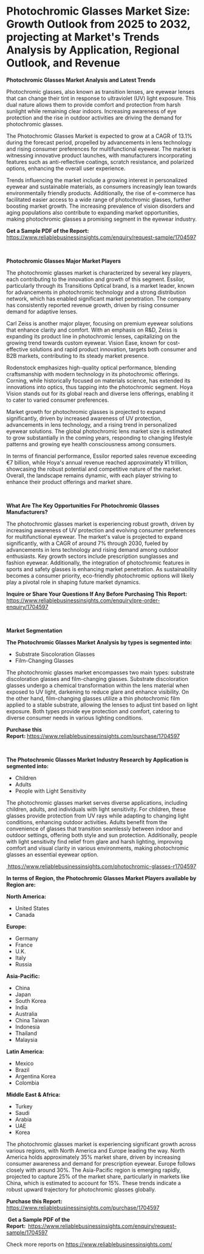 <p><h1>Photochromic Glasses Market Size: Growth Outlook from 2025 to 2032, projecting at Market's Trends Analysis by Application, Regional Outlook, and Revenue</h1></p><p><strong>Photochromic Glasses Market Analysis and Latest Trends</strong></p>
<p><p>Photochromic glasses, also known as transition lenses, are eyewear lenses that can change their tint in response to ultraviolet (UV) light exposure. This dual nature allows them to provide comfort and protection from harsh sunlight while remaining clear indoors. Increasing awareness of eye protection and the rise in outdoor activities are driving the demand for photochromic glasses.</p><p>The Photochromic Glasses Market is expected to grow at a CAGR of 13.1% during the forecast period, propelled by advancements in lens technology and rising consumer preferences for multifunctional eyewear. The market is witnessing innovative product launches, with manufacturers incorporating features such as anti-reflective coatings, scratch resistance, and polarized options, enhancing the overall user experience.</p><p>Trends influencing the market include a growing interest in personalized eyewear and sustainable materials, as consumers increasingly lean towards environmentally friendly products. Additionally, the rise of e-commerce has facilitated easier access to a wide range of photochromic glasses, further boosting market growth. The increasing prevalence of vision disorders and aging populations also contribute to expanding market opportunities, making photochromic glasses a promising segment in the eyewear industry.</p></p>
<p><strong>Get a Sample PDF of the Report:&nbsp;</strong> <a href="https://www.reliablebusinessinsights.com/enquiry/request-sample/1704597?utm_campaign=1674&utm_medium=2&utm_source=Github&utm_content=ia&utm_term=09012025&utm_id=photochromic-glasses">https://www.reliablebusinessinsights.com/enquiry/request-sample/1704597</a></p>
<p>&nbsp;</p>
<p><strong>Photochromic Glasses Major Market Players</strong></p>
<p><p>The photochromic glasses market is characterized by several key players, each contributing to the innovation and growth of this segment. Essilor, particularly through its Transitions Optical brand, is a market leader, known for advancements in photochromic technology and a strong distribution network, which has enabled significant market penetration. The company has consistently reported revenue growth, driven by rising consumer demand for adaptive lenses. </p><p>Carl Zeiss is another major player, focusing on premium eyewear solutions that enhance clarity and comfort. With an emphasis on R&D, Zeiss is expanding its product line in photochromic lenses, capitalizing on the growing trend towards custom eyewear. Vision Ease, known for cost-effective solutions and rapid product innovation, targets both consumer and B2B markets, contributing to its steady market presence. </p><p>Rodenstock emphasizes high-quality optical performance, blending craftsmanship with modern technology in its photochromic offerings. Corning, while historically focused on materials science, has extended its innovations into optics, thus tapping into the photochromic segment. Hoya Vision stands out for its global reach and diverse lens offerings, enabling it to cater to varied consumer preferences.</p><p>Market growth for photochromic glasses is projected to expand significantly, driven by increased awareness of UV protection, advancements in lens technology, and a rising trend in personalized eyewear solutions. The global photochromic lens market size is estimated to grow substantially in the coming years, responding to changing lifestyle patterns and growing eye health consciousness among consumers. </p><p>In terms of financial performance, Essilor reported sales revenue exceeding €7 billion, while Hoya's annual revenue reached approximately ¥1 trillion, showcasing the robust potential and competitive nature of the market. Overall, the landscape remains dynamic, with each player striving to enhance their product offerings and market share.</p></p>
<p>&nbsp;</p>
<p><strong>What Are The Key Opportunities For Photochromic Glasses Manufacturers?</strong></p>
<p><p>The photochromic glasses market is experiencing robust growth, driven by increasing awareness of UV protection and evolving consumer preferences for multifunctional eyewear. The market's value is projected to expand significantly, with a CAGR of around 7% through 2030, fueled by advancements in lens technology and rising demand among outdoor enthusiasts. Key growth sectors include prescription sunglasses and fashion eyewear. Additionally, the integration of photochromic features in sports and safety glasses is enhancing market penetration. As sustainability becomes a consumer priority, eco-friendly photochromic options will likely play a pivotal role in shaping future market dynamics.</p></p>
<p><strong>Inquire or Share Your Questions If Any Before Purchasing This Report:</strong> <a href="https://www.reliablebusinessinsights.com/enquiry/pre-order-enquiry/1704597?utm_campaign=1674&utm_medium=2&utm_source=Github&utm_content=ia&utm_term=09012025&utm_id=photochromic-glasses">https://www.reliablebusinessinsights.com/enquiry/pre-order-enquiry/1704597</a></p>
<p>&nbsp;</p>
<p><strong>Market Segmentation</strong></p>
<p><strong>The Photochromic Glasses Market Analysis by types is segmented into:</strong></p>
<p><ul><li>Substrate Siscoloration Glasses</li><li>Film-Changing Glasses</li></ul></p>
<p><p>The photochromic glasses market encompasses two main types: substrate discoloration glasses and film-changing glasses. Substrate discoloration glasses undergo a chemical transformation within the lens material when exposed to UV light, darkening to reduce glare and enhance visibility. On the other hand, film-changing glasses utilize a thin photochromic film applied to a stable substrate, allowing the lenses to adjust tint based on light exposure. Both types provide eye protection and comfort, catering to diverse consumer needs in various lighting conditions.</p></p>
<p><strong>Purchase this Report:&nbsp;</strong><a href="https://www.reliablebusinessinsights.com/purchase/1704597?utm_campaign=1674&utm_medium=2&utm_source=Github&utm_content=ia&utm_term=09012025&utm_id=photochromic-glasses">https://www.reliablebusinessinsights.com/purchase/1704597</a></p>
<p>&nbsp;</p>
<p><strong>The Photochromic Glasses Market Industry Research by Application is segmented into:</strong></p>
<p><ul><li>Children</li><li>Adults</li><li>People with Light Sensitivity</li></ul></p>
<p><p>The photochromic glasses market serves diverse applications, including children, adults, and individuals with light sensitivity. For children, these glasses provide protection from UV rays while adapting to changing light conditions, enhancing outdoor activities. Adults benefit from the convenience of glasses that transition seamlessly between indoor and outdoor settings, offering both style and sun protection. Additionally, people with light sensitivity find relief from glare and harsh lighting, improving comfort and visual clarity in various environments, making photochromic glasses an essential eyewear option.</p></p>
<p><a href="https://www.reliablebusinessinsights.com/photochromic-glasses-r1704597?utm_campaign=1674&utm_medium=2&utm_source=Github&utm_content=ia&utm_term=09012025&utm_id=photochromic-glasses">&nbsp;https://www.reliablebusinessinsights.com/photochromic-glasses-r1704597</a></p>
<p><strong>In terms of Region, the Photochromic Glasses Market Players available by Region are:</strong></p>
<p>
    <p> <strong> North America: </strong>
        <ul>
            <li>United States</li>
            <li>Canada</li>
        </ul>
        </p> 
    <p> <strong> Europe: </strong>
        <ul>
            <li>Germany</li>
            <li>France</li>
            <li>U.K.</li>
            <li>Italy</li>
            <li>Russia</li>
        </ul>
        </p> 
    <p> <strong> Asia-Pacific: </strong>
        <ul>
            <li>China</li>
            <li>Japan</li>
            <li>South Korea</li>
            <li>India</li>
            <li>Australia</li>
            <li>China Taiwan</li>
            <li>Indonesia</li>
            <li>Thailand</li>
            <li>Malaysia</li>
        </ul>
        </p> 
    <p> <strong> Latin America: </strong>
        <ul>
            <li>Mexico</li>
            <li>Brazil</li>
            <li>Argentina Korea</li>
            <li>Colombia</li>
        </ul>
        </p> 
    <p> <strong> Middle East & Africa: </strong>
        <ul>
            <li>Turkey</li>
            <li>Saudi</li>
            <li>Arabia</li>
            <li>UAE</li>
            <li>Korea</li>
        </ul>
    </p>
    </p>
<p><p>The photochromic glasses market is experiencing significant growth across various regions, with North America and Europe leading the way. North America holds approximately 35% market share, driven by increasing consumer awareness and demand for prescription eyewear. Europe follows closely with around 30%. The Asia-Pacific region is emerging rapidly, projected to capture 25% of the market share, particularly in markets like China, which is estimated to account for 15%. These trends indicate a robust upward trajectory for photochromic glasses globally.</p></p>
<p><strong>Purchase this Report: </strong><a href="https://www.reliablebusinessinsights.com/purchase/1704597?utm_campaign=1674&utm_medium=2&utm_source=Github&utm_content=ia&utm_term=09012025&utm_id=photochromic-glasses">https://www.reliablebusinessinsights.com/purchase/1704597</a></p>
<p>&nbsp;<strong>Get a Sample PDF of the Report:&nbsp;&nbsp;</strong><a href="https://www.reliablebusinessinsights.com/enquiry/request-sample/1704597?utm_campaign=1674&utm_medium=2&utm_source=Github&utm_content=ia&utm_term=09012025&utm_id=photochromic-glasses">https://www.reliablebusinessinsights.com/enquiry/request-sample/1704597</a></p>
<p><strong></strong></p>
<p>Check more reports on <a href="https://www.reliablebusinessinsights.com/?utm_campaign=1674&utm_medium=2&utm_source=Github&utm_content=ia&utm_term=09012025&utm_id=photochromic-glasses">https://www.reliablebusinessinsights.com/</a></p>